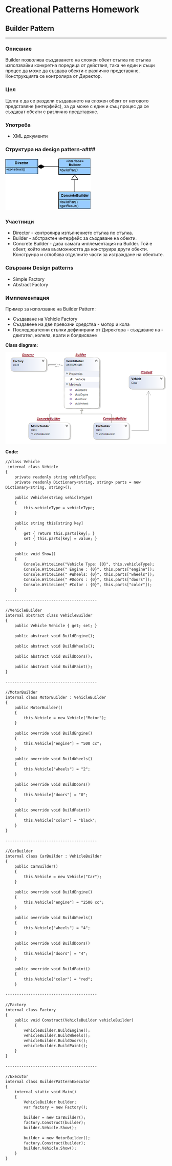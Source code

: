 # Creational Patterns Homework #

## Builder Pattern ##

----------

### Описание ###

Builder позволява създаването на сложен обект стъпка по стъпка използвайки конкретна поредица от действия, така че един и същи процес да може да създава обекти с различно представяне. Конструкцията се контролира от Директор.

### Цел ###

Целта е да се раздели създаването на сложен обект от неговото представяне (интерфейс), за да може с един и същ процес да се създават обекти с различно представяне.

### Употреба ###

* XML документи 

### Структура на design pattern-a###

![](Images/BuilderStructure.png)


### Участници ###

* Director - контролира изпълнението стъпка по стъпка.
* Builder - абстрактен интерфейс за създаване на обекти.
* Concrete Builder - дава самата инплементация на Builder. Той е обект, който има възможността да конструира други обекти. Конструира и сглобява отделните части за изграждане на обектите.

### Свързани Design patterns ###

* Simple Factory
* Abstract Factory


### Имплементация ###

Пример за използване на Builder Pattern:

* Cъздаване на Vehicle Factory
* Cъздавене на две превозни средства - мотор и кола
* Последователни стъпки дефинирани от Директора - създаване на - двигател, колела, врати и боядисване

**Class diagram:**

![](Images/BuilderExample.png)

**Code:**

    //class Vehicle
     internal class Vehicle
    {
        private readonly string vehicleType;
        private readonly Dictionary<string, string> parts = new Dictionary<string, string>();

        public Vehicle(string vehicleType)
        {
            this.vehicleType = vehicleType;
        }

        public string this[string key]
        {
            get { return this.parts[key]; }
            set { this.parts[key] = value; }
        }

        public void Show()
        {
            Console.WriteLine("Vehicle Type: {0}", this.vehicleType);
            Console.WriteLine(" Engine : {0}", this.parts["engine"]);
            Console.WriteLine(" #Wheels: {0}", this.parts["wheels"]);
            Console.WriteLine(" #Doors : {0}", this.parts["doors"]);
            Console.WriteLine(" #Color : {0}", this.parts["color"]);
        }

    ----------------------------------------

    //VehicleBuilder
    internal abstract class VehicleBuilder
    {
        public Vehicle Vehicle { get; set; }

        public abstract void BuildEngine();

        public abstract void BuildWheels();

        public abstract void BuildDoors();

        public abstract void BuildPaint();
    }

    ----------------------------------------

    //MotorBuilder
    internal class MotorBuilder : VehicleBuilder
    {
        public MotorBuilder()
        {
            this.Vehicle = new Vehicle("Motor");
        }

        public override void BuildEngine()
        {
            this.Vehicle["engine"] = "500 cc";
        }

        public override void BuildWheels()
        {
            this.Vehicle["wheels"] = "2";
        }

        public override void BuildDoors()
        {
            this.Vehicle["doors"] = "0";
        }

        public override void BuildPaint()
        {
            this.Vehicle["color"] = "black";
        }
    }

    ----------------------------------------

    //CarBuilder
    internal class CarBuilder : VehicleBuilder
    {
        public CarBuilder()
        {
            this.Vehicle = new Vehicle("Car");
        }

        public override void BuildEngine()
        {
            this.Vehicle["engine"] = "2500 cc";
        }

        public override void BuildWheels()
        {
            this.Vehicle["wheels"] = "4";
        }

        public override void BuildDoors()
        {
            this.Vehicle["doors"] = "4";
        }

        public override void BuildPaint()
        {
            this.Vehicle["color"] = "red";
        }

    ----------------------------------------

    //Factory
    internal class Factory
    {
        public void Construct(VehicleBuilder vehicleBuilder)
        {
            vehicleBuilder.BuildEngine();
            vehicleBuilder.BuildWheels();
            vehicleBuilder.BuildDoors();
            vehicleBuilder.BuildPaint();
        }
    }

    ----------------------------------------

    //Executor
    internal class BuilderPatternExecutor
    {
        internal static void Main()
        {
            VehicleBuilder builder;
            var factory = new Factory();

            builder = new CarBuilder();
            factory.Construct(builder);
            builder.Vehicle.Show();

            builder = new MotorBuilder();
            factory.Construct(builder);
            builder.Vehicle.Show();
        }
    }


 
